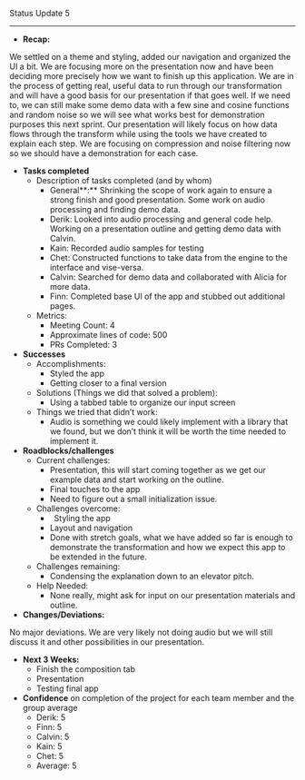 Status Update 5

-----
- **Recap:**

We settled on a theme and styling, added our navigation and organized the UI a bit. We are focusing more on the presentation now and have been deciding more precisely how we want to finish up this application. We are in the process of getting real, useful data to run through our transformation and will have a good basis for our presentation if that goes well. If we need to, we can still make some demo data with a few sine and cosine functions and random noise so we will see what works best for demonstration purposes this next sprint. Our presentation will likely focus on how data flows through the transform while using the tools we have created to explain each step. We are focusing on compression and noise filtering now so we should have a demonstration for each case. 

- **Tasks completed**
  - Description of tasks completed (and by whom)
    - General**:** Shrinking the scope of work again to ensure a strong finish and good presentation. Some work on audio processing and finding demo data. 
    - Derik: Looked into audio processing and general code help. Working on a presentation outline and getting demo data with Calvin.
    - Kain: Recorded audio samples for testing
    - Chet: Constructed functions to take data from the engine to the interface and vise-versa.
    - Calvin:  Searched for demo data and collaborated with Alicia for more data.
    - Finn: Completed base UI of the app and stubbed out additional pages. 
  - Metrics:
    - Meeting Count: 4
    - Approximate lines of code: 500 
    - PRs Completed: 3
- **Successes**
  - Accomplishments:
    - Styled the app
    - Getting closer to a final version
  - Solutions (Things we did that solved a problem):
    - Using a tabbed table to organize our input screen
  - Things we tried that didn’t work:
    - Audio is something we could likely implement with a library that we found, but we don’t think it will be worth the time needed to implement it.
- **Roadblocks/challenges**
  - Current challenges:
    - Presentation, this will start coming together as we get our example data and start working on the outline.
    - Final touches to the app
    - Need to figure out a small initialization issue.
  - Challenges overcome:
    - ` `Styling the app
    - Layout and navigation
    - Done with stretch goals, what we have added so far is enough to demonstrate the transformation and how we expect this app to be extended in the future.
  - Challenges remaining:
    - Condensing the explanation down to an elevator pitch.
  - Help Needed:
    - None really, might ask for input on our presentation materials and outline.
- **Changes/Deviations:**

No major deviations. We are very likely not doing audio but we will still discuss it and other possibilities in our presentation.

- **Next 3 Weeks:**
  - Finish the composition tab
  - Presentation
  - Testing final app
- **Confidence** on completion of the project for each team member and the group average
  - Derik: 5
  - Finn: 5
  - Calvin: 5
  - Kain: 5
  - Chet: 5
  - Average: 5
